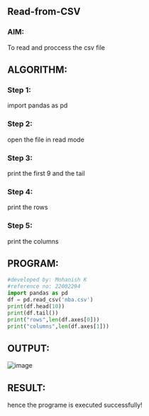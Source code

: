 ## Read-from-CSV
### AIM:
To read and proccess the csv file

## ALGORITHM:
### Step 1:
import pandas as pd

### Step 2:
open the file in read mode

### Step 3:
print the first 9 and the tail

### Step 4:
print the rows

### Step 5:
print the columns

## PROGRAM:
```python
#developed by: Mohanish K
#reference no: 22002294
import pandas as pd
df = pd.read_csv('nba.csv')
print(df.head(10))
print(df.tail())
print("rows",len(df.axes[0]))
print("columns",len(df.axes[1]))
```
## OUTPUT:
![image](https://user-images.githubusercontent.com/111619160/215031255-2d082190-afaa-4317-9a89-0ec99a34b0a0.png)


## RESULT:
hence the programe is executed successfully!
